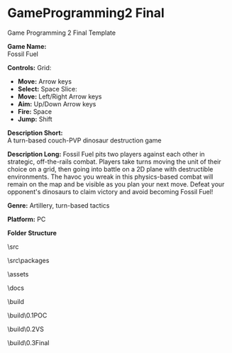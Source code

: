 # GameProgramming2 Final
 Game Programming 2 Final Template

**Game Name:**  
Fossil Fuel

**Controls:**
Grid:
* __Move:__ Arrow keys
* __Select:__ Space
Slice:
* __Move:__ Left/Right Arrow keys
* __Aim:__ Up/Down Arrow keys
* __Fire:__ Space
* __Jump:__ Shift

**Description Short:**  
A turn-based couch-PVP dinosaur destruction game

**Description Long:** 
Fossil Fuel pits two players against each other in strategic, off-the-rails combat. Players take turns moving the unit of their choice on a grid, then going into battle on a 2D plane with destructible environments. The havoc you wreak in this physics-based combat will remain on the map and be visible as you plan your next move. Defeat your opponent's dinosaurs to claim victory and avoid becoming Fossil Fuel!

**Genre:**
Artillery, turn-based tactics

**Platform:**
PC

**Folder Structure**

\src

\src\packages

\assets

\docs

\build

\build\0.1POC

\build\0.2VS

\build\0.3Final
